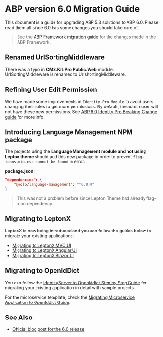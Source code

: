 # ABP version 6.0 Migration Guide

This document is a guide for upgrading ABP 5.3 solutions to ABP 6.0. Please read them all since 6.0 has some changes you should take care of.

> See the [ABP Framework migration guide](https://docs.abp.io/en/abp/6.0/Migration-Guides/Abp-6_0) for the changes made in the ABP Framework.

## Renamed UrlSortingMiddleware

There was a typo in **CMS.Kit.Pro.Public.Web** module. UrlSortingMiddleware is renamed to UrlshortingMiddleware. 

## Refining User Edit Permission

We have made some improvements in `Identity.Pro Module` to avoid users changing their roles to get more permissions. By default, the admin user will not have these new permissions. See [ABP 6.0 Identity Pro Breaking Change guide](./v6.0_identity_pro.md) for more info.

## Introducing Language Management NPM package

The projects using the **Language Management module and not using Lepton theme** should add this new package in order to prevent `flag-icons.min.css cannot be found` in error. 

**package.json**:

```json
"dependencies": {
    "@volo/language-management": "^6.0.0"
}
```

> This was not a problem before since Lepton Theme had already flag-icon dependency.

## Migrating to LeptonX

LeptonX is now being introduced and you can follow the guides below to migrate your existing applications:

- [Migrating to LeptonX MVC UI](../themes/lepton-x/commercial/mvc.md)
- [Migrating to LeptonX Angular UI](../themes/lepton-x/commercial/angular.md)
- [Migrating to LeptonX Blazor UI](../themes/lepton-x/commercial/blazor.md)

## Migrating to OpenIdDict

You can follow the [IdentityServer to OpenIddict Step by Step Guide](openIddict-step-by-step.md) for migrating your existing application in detail with sample projects.

For the microservice template, check the [Migrating Microservice Application to OpenIddict Guide](openIddict-microservice).

## See Also

* [Official blog post for the 6.0 release](https://blog.abp.io/abp/ABP.IO-Platform-6.0-RC-Has-Been-Published)
